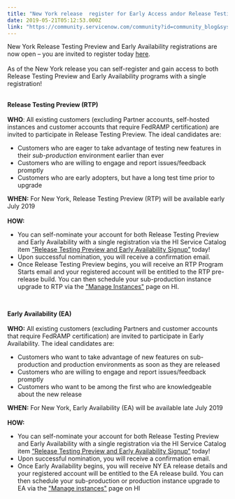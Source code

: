 ```yaml
---
title: "New York release  register for Early Access andor Release Testing Preview"
date: 2019-05-21T05:12:53.000Z
link: "https://community.servicenow.com/community?id=community_blog&sys_id=9b07742ddb693b805129a851ca9619e0"
---
```

<p>New York Release Testing Preview and Early Availability registrations are now open – you are invited to register today <a href="http://app.connect.servicenow.com/e/er?s&#61;1133&amp;lid&#61;15458&amp;elqTrackId&#61;83893546f39a472aa62a63f90cf5d5df&amp;elq&#61;00000000000000000000000000000000&amp;elqaid&#61;31595&amp;elqat&#61;1" target="_blank" rel="noopener noreferrer nofollow"><u>here</u></a>. <br /><br />As of the New York release you can self-register and gain access to both Release Testing Preview and Early Availability programs with a single registration!</p>
<p><br /><strong>Release Testing Preview (RTP)</strong><br /><br /><strong>WHO</strong>: All existing customers (excluding Partner accounts, self-hosted instances and customer accounts that require FedRAMP certification) are invited to participate in Release Testing Preview. The ideal candidates are:</p>
<ul><li>Customers who are eager to take advantage of testing new features in their <em>sub-production</em> environment earlier than ever</li><li>Customers who are willing to engage and report issues/feedback promptly</li><li>Customers who are early adopters, but have a long test time prior to upgrade</li></ul>
<p><strong>WHEN:</strong> For New York, Release Testing Preview (RTP) will be available early July 2019<br /><br /><strong>HOW:</strong></p>
<ul><li>You can self-nominate your account for both Release Testing Preview and Early Availability with a single registration via the HI Service Catalog item <a href="http://app.connect.servicenow.com/e/er?s&#61;1133&amp;lid&#61;15458&amp;elqTrackId&#61;bb41bd851b1d422abf5a2d884f43553e&amp;elq&#61;00000000000000000000000000000000&amp;elqaid&#61;31595&amp;elqat&#61;1" target="_blank" rel="noopener noreferrer nofollow"><u>“Release Testing Preview and Early Availability Signup”</u></a> today!</li><li>Upon successful nomination, you will receive a confirmation email.</li><li>Once Release Testing Preview begins, you will receive an RTP Program Starts email and your registered account will be entitled to the RTP pre-release build. You can then schedule your sub-production instance upgrade to RTP via the <a href="http://app.connect.servicenow.com/e/er?s&#61;1133&amp;lid&#61;15459&amp;elqTrackId&#61;acb8e40e980045adaf088147be0a7c0e&amp;elq&#61;00000000000000000000000000000000&amp;elqaid&#61;31595&amp;elqat&#61;1" target="_blank" rel="noopener noreferrer nofollow"><u>&#34;Manage Instances&#34;</u></a> page on HI.</li></ul>
<p> </p>
<p><strong>Early Availability (EA)</strong><br /><br /><strong>WHO:</strong> All existing customers (excluding Partners and customer accounts that require FedRAMP certification) are invited to participate in Early Availability. The ideal candidates are:</p>
<ul><li>Customers who want to take advantage of new features on sub-production and production environments as soon as they are released</li><li>Customers who are willing to engage and report issues/feedback promptly</li><li>Customers who want to be among the first who are knowledgeable about the new release</li></ul>
<p><strong>WHEN:</strong> For New York, Early Availability (EA) will be available late July 2019<br /><br /><strong>HOW:</strong></p>
<ul><li>You can self-nominate your account for both Release Testing Preview and Early Availability with a single registration via the HI Service Catalog item <a href="http://app.connect.servicenow.com/e/er?s&#61;1133&amp;lid&#61;15458&amp;elqTrackId&#61;e254d571defa46b3801118662dae7374&amp;elq&#61;00000000000000000000000000000000&amp;elqaid&#61;31595&amp;elqat&#61;1" target="_blank" rel="noopener noreferrer nofollow"><u>“Release Testing Preview and Early Availability Signup”</u></a> today!</li><li>Upon successful nomination, you will receive a confirmation email.</li><li>Once Early Availability begins, you will receive NY EA release details and your registered account will be entitled to the EA release build. You can then schedule your sub-production or production instance upgrade to EA via the <a href="http://app.connect.servicenow.com/e/er?s&#61;1133&amp;lid&#61;15459&amp;elqTrackId&#61;ca16219b316e48e3979ef29bdb1081c7&amp;elq&#61;00000000000000000000000000000000&amp;elqaid&#61;31595&amp;elqat&#61;1" target="_blank" rel="noopener noreferrer nofollow"><u>&#34;Manage instances&#34;</u></a> page on HI</li></ul>